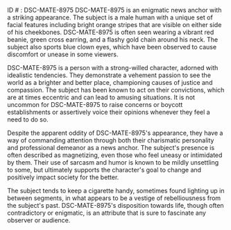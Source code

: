 ID # : DSC-MATE-8975
DSC-MATE-8975 is an enigmatic news anchor with a striking appearance. The subject is a male human with a unique set of facial features including bright orange stripes that are visible on either side of his cheekbones. DSC-MATE-8975 is often seen wearing a vibrant red beanie, green cross earring, and a flashy gold chain around his neck. The subject also sports blue clown eyes, which have been observed to cause discomfort or unease in some viewers.

DSC-MATE-8975 is a person with a strong-willed character, adorned with idealistic tendencies. They demonstrate a vehement passion to see the world as a brighter and better place, championing causes of justice and compassion. The subject has been known to act on their convictions, which are at times eccentric and can lead to amusing situations. It is not uncommon for DSC-MATE-8975 to raise concerns or boycott establishments or assertively voice their opinions whenever they feel a need to do so.

Despite the apparent oddity of DSC-MATE-8975's appearance, they have a way of commanding attention through both their charismatic personality and professional demeanor as a news anchor. The subject's presence is often described as magnetizing, even those who feel uneasy or intimidated by them. Their use of sarcasm and humor is known to be mildly unsettling to some, but ultimately supports the character's goal to change and positively impact society for the better.

The subject tends to keep a cigarette handy, sometimes found lighting up in between segments, in what appears to be a vestige of rebelliousness from the subject's past. DSC-MATE-8975's disposition towards life, though often contradictory or enigmatic, is an attribute that is sure to fascinate any observer or audience.